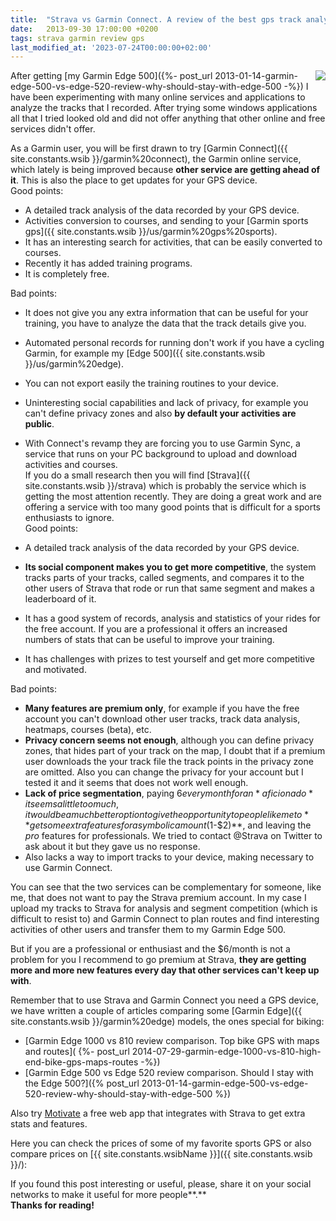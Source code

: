 ```yaml
---
title:  "Strava vs Garmin Connect. A review of the best gps track analyzers"
date:   2013-09-30 17:00:00 +0200
tags: strava garmin review gps
last_modified_at: '2023-07-24T00:00:00+02:00'
---
```


<a href='{{ site.constants.wsib }}/garmin%20edge'><img style="float: right;" src="https://i.imgur.com/talvj6sm.jpg"></a>

After getting [my Garmin Edge 500]({%- post_url 2013-01-14-garmin-edge-500-vs-edge-520-review-why-should-stay-with-edge-500 -%}) I have been experimenting with many online services and applications to analyze the tracks that I recorded. After trying some windows applications all that I tried looked old and did not offer anything that other online and free services didn't offer.

As a Garmin user, you will be first drawn to try [Garmin Connect]({{ site.constants.wsib }}/garmin%20connect), the Garmin online service, which lately is being improved because **other service are getting ahead of it**. This is also the place to get updates for your GPS device.\
Good points:

- A detailed track analysis of the data recorded by your GPS device.
- Activities conversion to courses, and sending to your [Garmin sports gps]({{ site.constants.wsib }}/us/garmin%20gps%20sports).
- It has an interesting search for activities, that can be easily converted to courses.
- Recently it has added training programs.
- It is completely free.

Bad points:

- It does not give you any extra information that can be useful for your training, you have to analyze the data that the track details give you.
- Automated personal records for running don't work if you have a cycling Garmin, for example my [Edge 500]({{ site.constants.wsib }}/us/garmin%20edge).
- You can not export easily the training routines to your device.
- Uninteresting social capabilities and lack of privacy, for example you can't define privacy zones and also **by default your activities are public**.
- With Connect's revamp they are forcing you to use Garmin Sync, a service that runs on your PC background to upload and download activities and courses.\
If you do a small research then you will find [Strava]({{ site.constants.wsib }}/strava) which is probably the service which is getting the most attention recently. They are doing a great work and are offering a service with too many good points that is difficult for a sports enthusiasts to ignore.\
Good points:

- A detailed track analysis of the data recorded by your GPS device.
- **Its social component makes you to get more competitive**, the system tracks parts of your tracks, called segments, and compares it to the other users of Strava that rode or run that same segment and makes a leaderboard of it.
- It has a good system of records, analysis and statistics of your rides for the free account. If you are a professional it offers an increased numbers of stats that can be useful to improve your training.
- It has challenges with prizes to test yourself and get more competitive and motivated.

Bad points:

- **Many features are premium only**, for example if you have the free account you can't download other user tracks, track data analysis, heatmaps, courses (beta), etc.
- **Privacy concern seems not enough**, although you can define privacy zones, that hides part of your track on the map, I doubt that if a premium user downloads the your track file the track points in the privacy zone are omitted. Also you can change the privacy for your account but I tested it and it seems that does not work well enough.
- **Lack of price segmentation**, paying $6 every month for an *aficionado* it seems a little too much, it would be a much better option to give the opportunity to people like me to **get some extra features for a symbolic amount ($1-$2)**, and leaving the *pro* features for professionals. We tried to contact @Strava on Twitter to ask about it but they gave us no response.
- Also lacks a way to import tracks to your device, making necessary to use Garmin Connect.

You can see that the two services can be complementary for someone, like me, that does not want to pay the Strava premium account. In my case I upload my tracks to Strava for analysis and segment competition (which is difficult to resist to) and Garmin Connect to plan routes and find interesting activities of other users and transfer them to my Garmin Edge 500.

But if you are a professional or enthusiast and the $6/month is not a problem for you I recommend to go premium at Strava, **they are getting more and more new features every day that other services can't keep up with**.

Remember that to use Strava and Garmin Connect you need a GPS device, we have written a couple of articles comparing some [Garmin Edge]({{ site.constants.wsib }}/garmin%20edge) models, the ones special for biking:

- [Garmin Edge 1000 vs 810 review comparison. Top bike GPS with maps and routes]( {%- post_url 2014-07-29-garmin-edge-1000-vs-810-high-end-bike-gps-maps-routes -%})
- [Garmin Edge 500 vs Edge 520 review comparison. Should I stay with the Edge 500?]({% post_url 2013-01-14-garmin-edge-500-vs-edge-520-review-why-should-stay-with-edge-500 %})

Also try [Motivate](https://motivate.apphb.com/) a free web app that integrates with Strava to get extra stats and features.

Here you can check the prices of some of my favorite sports GPS or also compare prices on [{{ site.constants.wsibName }}]({{ site.constants.wsib }}/):

If you found this post interesting or useful, please, share it on your social networks to make it useful for more people**.**\
**Thanks for reading!**
